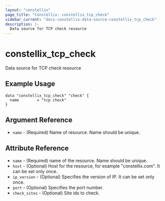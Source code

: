 ```yaml
---
layout: "constellix"
page_title: "Constellix: constellix_tcp_check"
sidebar_current: "docs-constellix-data-source-constellix_tcp_check"
description: |-
  Data source for TCP check resource
---
```


# constellix_tcp_check #
Data source for TCP check resource

## Example Usage ##

```hcl
data "constellix_tcp_check" "check" {
  name        = "tcp check"
}

```

## Argument Reference ##
* `name` - (Required) Name of resource. Name should be unique.

## Attribute Reference ##
* `name` - (Required) name of the resource. Name should be unique.
* `host` - (Optional) Host for the resource, for example "constellix.com". It can be set only once.
* `ip_version` - (Optional) Specifies the version of IP. It can be set only once.
* `port` - (Optional) Specifies the port number.
* `check_sites` - (Optional) Site ids to check.